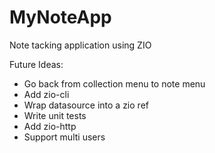 # MyNoteApp
Note tacking application using ZIO

Future Ideas:
- Go back from collection menu to note menu
- Add zio-cli
- Wrap datasource into a zio ref 
- Write unit tests
- Add zio-http 
- Support multi users